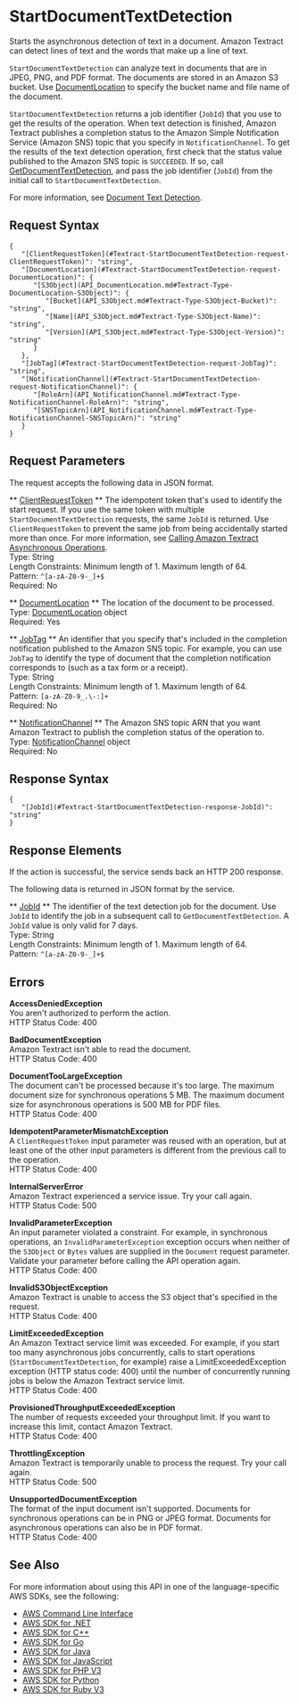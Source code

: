 # StartDocumentTextDetection<a name="API_StartDocumentTextDetection"></a>

Starts the asynchronous detection of text in a document\. Amazon Textract can detect lines of text and the words that make up a line of text\.

 `StartDocumentTextDetection` can analyze text in documents that are in JPEG, PNG, and PDF format\. The documents are stored in an Amazon S3 bucket\. Use [DocumentLocation](API_DocumentLocation.md) to specify the bucket name and file name of the document\. 

 `StartDocumentTextDetection` returns a job identifier \(`JobId`\) that you use to get the results of the operation\. When text detection is finished, Amazon Textract publishes a completion status to the Amazon Simple Notification Service \(Amazon SNS\) topic that you specify in `NotificationChannel`\. To get the results of the text detection operation, first check that the status value published to the Amazon SNS topic is `SUCCEEDED`\. If so, call [GetDocumentTextDetection](API_GetDocumentTextDetection.md), and pass the job identifier \(`JobId`\) from the initial call to `StartDocumentTextDetection`\.

For more information, see [Document Text Detection](https://docs.aws.amazon.com/textract/latest/dg/how-it-works-detecting.html)\.

## Request Syntax<a name="API_StartDocumentTextDetection_RequestSyntax"></a>

```
{
   "[ClientRequestToken](#Textract-StartDocumentTextDetection-request-ClientRequestToken)": "string",
   "[DocumentLocation](#Textract-StartDocumentTextDetection-request-DocumentLocation)": { 
      "[S3Object](API_DocumentLocation.md#Textract-Type-DocumentLocation-S3Object)": { 
         "[Bucket](API_S3Object.md#Textract-Type-S3Object-Bucket)": "string",
         "[Name](API_S3Object.md#Textract-Type-S3Object-Name)": "string",
         "[Version](API_S3Object.md#Textract-Type-S3Object-Version)": "string"
      }
   },
   "[JobTag](#Textract-StartDocumentTextDetection-request-JobTag)": "string",
   "[NotificationChannel](#Textract-StartDocumentTextDetection-request-NotificationChannel)": { 
      "[RoleArn](API_NotificationChannel.md#Textract-Type-NotificationChannel-RoleArn)": "string",
      "[SNSTopicArn](API_NotificationChannel.md#Textract-Type-NotificationChannel-SNSTopicArn)": "string"
   }
}
```

## Request Parameters<a name="API_StartDocumentTextDetection_RequestParameters"></a>

The request accepts the following data in JSON format\.

 ** [ClientRequestToken](#API_StartDocumentTextDetection_RequestSyntax) **   <a name="Textract-StartDocumentTextDetection-request-ClientRequestToken"></a>
The idempotent token that's used to identify the start request\. If you use the same token with multiple `StartDocumentTextDetection` requests, the same `JobId` is returned\. Use `ClientRequestToken` to prevent the same job from being accidentally started more than once\. For more information, see [Calling Amazon Textract Asynchronous Operations](https://docs.aws.amazon.com/textract/latest/dg/api-async.html)\.  
Type: String  
Length Constraints: Minimum length of 1\. Maximum length of 64\.  
Pattern: `^[a-zA-Z0-9-_]+$`   
Required: No

 ** [DocumentLocation](#API_StartDocumentTextDetection_RequestSyntax) **   <a name="Textract-StartDocumentTextDetection-request-DocumentLocation"></a>
The location of the document to be processed\.  
Type: [DocumentLocation](API_DocumentLocation.md) object  
Required: Yes

 ** [JobTag](#API_StartDocumentTextDetection_RequestSyntax) **   <a name="Textract-StartDocumentTextDetection-request-JobTag"></a>
An identifier that you specify that's included in the completion notification published to the Amazon SNS topic\. For example, you can use `JobTag` to identify the type of document that the completion notification corresponds to \(such as a tax form or a receipt\)\.  
Type: String  
Length Constraints: Minimum length of 1\. Maximum length of 64\.  
Pattern: `[a-zA-Z0-9_.\-:]+`   
Required: No

 ** [NotificationChannel](#API_StartDocumentTextDetection_RequestSyntax) **   <a name="Textract-StartDocumentTextDetection-request-NotificationChannel"></a>
The Amazon SNS topic ARN that you want Amazon Textract to publish the completion status of the operation to\.   
Type: [NotificationChannel](API_NotificationChannel.md) object  
Required: No

## Response Syntax<a name="API_StartDocumentTextDetection_ResponseSyntax"></a>

```
{
   "[JobId](#Textract-StartDocumentTextDetection-response-JobId)": "string"
}
```

## Response Elements<a name="API_StartDocumentTextDetection_ResponseElements"></a>

If the action is successful, the service sends back an HTTP 200 response\.

The following data is returned in JSON format by the service\.

 ** [JobId](#API_StartDocumentTextDetection_ResponseSyntax) **   <a name="Textract-StartDocumentTextDetection-response-JobId"></a>
The identifier of the text detection job for the document\. Use `JobId` to identify the job in a subsequent call to `GetDocumentTextDetection`\. A `JobId` value is only valid for 7 days\.  
Type: String  
Length Constraints: Minimum length of 1\. Maximum length of 64\.  
Pattern: `^[a-zA-Z0-9-_]+$` 

## Errors<a name="API_StartDocumentTextDetection_Errors"></a>

 **AccessDeniedException**   
You aren't authorized to perform the action\.  
HTTP Status Code: 400

 **BadDocumentException**   
Amazon Textract isn't able to read the document\.  
HTTP Status Code: 400

 **DocumentTooLargeException**   
The document can't be processed because it's too large\. The maximum document size for synchronous operations 5 MB\. The maximum document size for asynchronous operations is 500 MB for PDF files\.  
HTTP Status Code: 400

 **IdempotentParameterMismatchException**   
A `ClientRequestToken` input parameter was reused with an operation, but at least one of the other input parameters is different from the previous call to the operation\.   
HTTP Status Code: 400

 **InternalServerError**   
Amazon Textract experienced a service issue\. Try your call again\.  
HTTP Status Code: 500

 **InvalidParameterException**   
An input parameter violated a constraint\. For example, in synchronous operations, an `InvalidParameterException` exception occurs when neither of the `S3Object` or `Bytes` values are supplied in the `Document` request parameter\. Validate your parameter before calling the API operation again\.  
HTTP Status Code: 400

 **InvalidS3ObjectException**   
Amazon Textract is unable to access the S3 object that's specified in the request\.  
HTTP Status Code: 400

 **LimitExceededException**   
An Amazon Textract service limit was exceeded\. For example, if you start too many asynchronous jobs concurrently, calls to start operations \(`StartDocumentTextDetection`, for example\) raise a LimitExceededException exception \(HTTP status code: 400\) until the number of concurrently running jobs is below the Amazon Textract service limit\.   
HTTP Status Code: 400

 **ProvisionedThroughputExceededException**   
The number of requests exceeded your throughput limit\. If you want to increase this limit, contact Amazon Textract\.  
HTTP Status Code: 400

 **ThrottlingException**   
Amazon Textract is temporarily unable to process the request\. Try your call again\.  
HTTP Status Code: 500

 **UnsupportedDocumentException**   
The format of the input document isn't supported\. Documents for synchronous operations can be in PNG or JPEG format\. Documents for asynchronous operations can also be in PDF format\.  
HTTP Status Code: 400

## See Also<a name="API_StartDocumentTextDetection_SeeAlso"></a>

For more information about using this API in one of the language\-specific AWS SDKs, see the following:
+  [AWS Command Line Interface](https://docs.aws.amazon.com/goto/aws-cli/textract-2018-06-27/StartDocumentTextDetection) 
+  [AWS SDK for \.NET](https://docs.aws.amazon.com/goto/DotNetSDKV3/textract-2018-06-27/StartDocumentTextDetection) 
+  [AWS SDK for C\+\+](https://docs.aws.amazon.com/goto/SdkForCpp/textract-2018-06-27/StartDocumentTextDetection) 
+  [AWS SDK for Go](https://docs.aws.amazon.com/goto/SdkForGoV1/textract-2018-06-27/StartDocumentTextDetection) 
+  [AWS SDK for Java](https://docs.aws.amazon.com/goto/SdkForJava/textract-2018-06-27/StartDocumentTextDetection) 
+  [AWS SDK for JavaScript](https://docs.aws.amazon.com/goto/AWSJavaScriptSDK/textract-2018-06-27/StartDocumentTextDetection) 
+  [AWS SDK for PHP V3](https://docs.aws.amazon.com/goto/SdkForPHPV3/textract-2018-06-27/StartDocumentTextDetection) 
+  [AWS SDK for Python](https://docs.aws.amazon.com/goto/boto3/textract-2018-06-27/StartDocumentTextDetection) 
+  [AWS SDK for Ruby V3](https://docs.aws.amazon.com/goto/SdkForRubyV3/textract-2018-06-27/StartDocumentTextDetection) 
